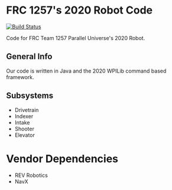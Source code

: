 # FRC 1257's 2020 Robot Code

[![Build Status](https://travis-ci.org/FRC1257/2020-Robot.svg?branch=master)](https://travis-ci.org/FRC1257/2020-Robot)

Code for FRC Team 1257 Parallel Universe's 2020 Robot.

## General Info

Our code is written in Java and the 2020 WPILib command based framework.

## Subsystems

- Drivetrain
- Indexer
- Intake
- Shooter
- Elevator

# Vendor Dependencies

- REV Robotics
- NavX

